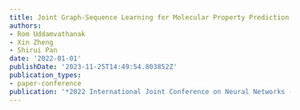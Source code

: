 ```yaml
---
title: Joint Graph-Sequence Learning for Molecular Property Prediction
authors:
- Rom Uddamvathanak
- Xin Zheng
- Shirui Pan
date: '2022-01-01'
publishDate: '2023-11-25T14:49:54.803852Z'
publication_types:
- paper-conference
publication: '*2022 International Joint Conference on Neural Networks (IJCNN)*'
---
```

